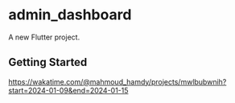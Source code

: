 # admin_dashboard

A new Flutter project.

## Getting Started
https://wakatime.com/@mahmoud_hamdy/projects/mwlbubwnih?start=2024-01-09&end=2024-01-15
